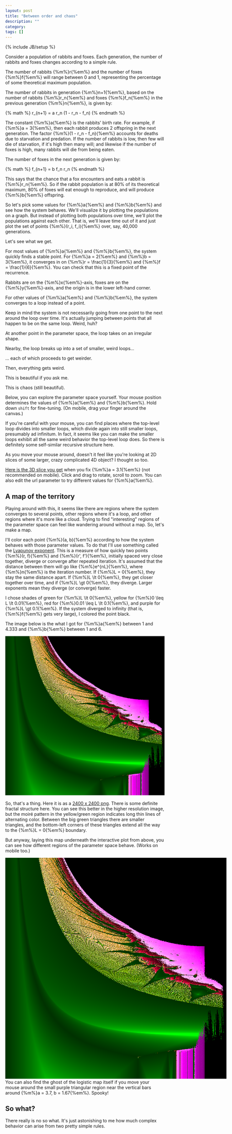 ```yaml
---
layout: post
title: "Between order and chaos"
description: ""
category:
tags: []
---
```

{% include JB/setup %}

<style type="text/css">
  .bg {
    position: absolute;
    z-index: 1;
  }
  .canvas {
    background: black;
    border: none;
    margin-bottom: 10px;
  }
  .canvas-transparent {
    border: none;
    margin-bottom: 10px;
    position: relative;
    z-index: 2;
  }
  p img {
    background: black;
  }
</style>

<script type="text/javascript">

  var xmin = 1.0;
  var xmax = 4.33333333;
  var ymin = 1.0;
  var ymax = 6.0;

  var zoom = null;

  function setupCanvas(id, a, b, doExponent) {

    var canvas = document.getElementById(id);
    canvas.width = canvas.parentNode.clientWidth - 2;
    canvas.height = canvas.parentNode.clientWidth - 2;

    var bg = document.getElementById("bg");
    if (bg) {
      bg.width = canvas.parentNode.clientWidth - 2;
      bg.height = canvas.parentNode.clientWidth - 2;
    }

    var ctx = canvas.getContext("2d");
    ctx.fillStyle = "#ffffff";
    ctx.font = "14px Arial";

    if (a && b) {
      draw(canvas, ctx, a, b);
    }
    else {
      canvas.style.cursor = "crosshair";

      canvas.onclick = function(evt) {
        if (zoom) {
          zoom = null;
        }
        else {
          zoom = pixelToParams(canvas, evt.offsetX, evt.offsetY);
          zoom.a = a;
          zoom.b = b;
        }
        draw(canvas, ctx, a, b, doExponent);
      };

      canvas.onmousemove = function(evt) {
        if (evt.metaKey) return;

        var params = pixelToParams(canvas, evt.offsetX, evt.offsetY);

        var da = 0;
        var db = 0;
        var d = 0.1;
        var d2 = 0.01;

        if (zoom) {
          if (evt.shiftKey) {
            da = params.px * d2 - d2/2;
            db = params.py * d2 - d2/2;
          }
          else {
            a = zoom.a + params.px * d - d/2;
            b = zoom.b + params.py * d - d/2;
          }
        }
        else {
          if (evt.shiftKey) {
            da = params.px * d - d/2;
            db = params.py * d - d/2;
          }
          else {
            a = params.a;
            b = params.b;
          }
        }

        draw(canvas, ctx, a+da, b+db, doExponent);
      };

      canvas.ontouchmove = function(evt) {
        evt.preventDefault();
        if (evt.changedTouches.length == 0) return;
        var touch = evt.changedTouches.item(0);
        var params = pixelToParams(canvas, touch.pageX - touch.target.offsetLeft, touch.pageY - touch.target.offsetTop);
        a = params.a;
        b = params.b;
        draw(canvas, ctx, a, b, doExponent);
      };
    }
  }

  function pixelToParams(canvas, x, y) {
    return {
      px: x / canvas.clientWidth,
      py: y / canvas.clientHeight,
      a: xmin + (xmax - xmin) * (x / canvas.clientWidth),
      b: ymax - (ymax - ymin) * (y / canvas.clientHeight)
    };
  }

  function pointToPixel(canvas, r, f) {
    if (zoom) {
      r = (r - zoom.px + 0.05) * 10;
      f = 1 - ((1 - f) - zoom.py + 0.05) * 10;
    }
    return {
      x: r * canvas.clientWidth,
      y: (1 - f) * canvas.clientHeight
    };
  }

  function draw(canvas, ctx, a, b, doExponent) {
    ctx.clearRect(0, 0, canvas.width, canvas.height);
    ctx.fillText('a = ' + a.toFixed(5), canvas.width-180, 20);
    ctx.fillText('b = ' + b.toFixed(5), canvas.width-90, 20);

    var L = iterate(a, b, 40000, doExponent, function(r, f) {
      var p = pointToPixel(canvas, r, f);
      ctx.fillRect(p.x, p.y, 1, 1);
    });

    if (doExponent) {
      ctx.fillText('L = ' + L.toFixed(5), canvas.width-270, 20);
    }
  }

  function iterate(a, b, N, doExponent, cb) {
    var r = 0.1;
    var f = 0.1;

    var dx = 0.0000001;
    var dy = 0.0000001;
    var d0 = Math.sqrt(dx*dx + dy*dy);
    var L = 0;

    for (var i = 0; i < N; i++) {
      var r2 = a * r * (1 - r - f);
      var f2 = b * f * r;

      if (i == 1000 && (Number.isNaN(f) || Math.abs(f) > 1000)) return null;

      if (doExponent && i > 1000) {
        var r0 = a * (r+dx) * (1 - (r+dx) - (f+dy));
        var f0 = b * (f+dy) * (r+dx);
        var dr = r0 - r2;
        var df = f0 - f2;
        var d1 = Math.sqrt(dr*dr + df*df);
        var dd = d0 / d1;
        L -= Math.log(dd);
        dx = dr * dd;
        dy = df * dd;
      }

      r = r2;
      f = f2;
      cb(r, f);
    }

    return L / N;
  }
</script>

Consider a population of rabbits and foxes. Each generation, the number of rabbits and
foxes changes according to a simple rule.

The number of rabbits {%m%}r{%em%} and the number of foxes {%m%}f{%em%} will range between 0 and 1, representing
the percentage of some theoretical maximum population.

The number of rabbits in generation {%m%}n+1{%em%}, based on the number of rabbits {%m%}r_n{%em%}
and foxes {%m%}f_n{%em%} in the previous generation {%m%}n{%em%}, is given by:

{% math %}
r_{n+1} = a r_n (1 - r_n - f_n)
{% endmath %}

The constant {%m%}a{%em%} is the rabbits' birth rate. For example, if {%m%}a = 3{%em%}, then each rabbit produces 2 offspring in the
next generation. The factor {%m%}(1 - r_n - f_n){%em%} accounts for deaths due to starvation and predation. If the number of
rabbits is low, then few will die of starvation, if it's high then many will; and likewise if the number of foxes is high,
many rabbits will die from being eaten.

The number of foxes in the next generation is given by:

{% math %}
f_{n+1} = b f_n r_n
{% endmath %}

This says that the chance that a fox encounters and eats a rabbit is {%m%}r_n{%em%}. So if the rabbit population is at
80% of its theoretical maximum, 80% of foxes will eat enough to reproduce, and will produce {%m%}b{%em%} offspring.

So let's pick some values for {%m%}a{%em%} and {%m%}b{%em%} and see how the system behaves. We'll visualize it
by plotting the populations on a graph. But instead of plotting both populations over time, we'll plot the populations
against each other. That is, we'll leave time out of it and just plot the set of points {%m%}(r_i, f_i){%em%} over, say,
40,000 generations.

Let's see what we get.

For most values of {%m%}a{%em%} and {%m%}b{%em%}, the system quickly finds a stable point.
For {%m%}a = 2{%em%} and {%m%}b = 3{%em%}, it converges in on {%m%}r = \frac{1}{3}{%em%} and {%m%}f = \frac{1}{6}{%em%}.
You can check that this is a fixed point of the recurrence.
<canvas id="canvas0" class="canvas"></canvas>
<script type="text/javascript">
  setupCanvas("canvas0", 2, 3)
</script>
Rabbits are on the {%m%}x{%em%}-axis, foxes are on the {%m%}y{%em%}-axis, and the origin is in the lower left-hand corner.

For other values of {%m%}a{%em%} and {%m%}b{%em%}, the system converges to a loop instead of a point.
<canvas id="canvas1" class="canvas"></canvas>
<script type="text/javascript">
  setupCanvas("canvas1", 2.9, 3.2)
</script>
Keep in mind the system is not necessarily going from one point to the next around the loop over time.
It's actually jumping between points that all happen to be on the same loop. Weird, huh?

At another point in the parameter space, the loop takes on an irregular shape.
<canvas id="canvas2" class="canvas"></canvas>
<script type="text/javascript">
  setupCanvas("canvas2", 3.15333, 3.44286)
</script>

Nearby, the loop breaks up into a set of smaller, weird loops...
<canvas id="canvas3" class="canvas"></canvas>
<script type="text/javascript">
  setupCanvas("canvas3", 3.08143, 3.66334)
</script>

... each of which proceeds to get weirder.
<canvas id="canvas4" class="canvas"></canvas>
<script type="text/javascript">
  setupCanvas("canvas4", 3.13276, 3.66883)
</script>

Then, everything gets weird.
<canvas id="canvas5" class="canvas"></canvas>
<script type="text/javascript">
  setupCanvas("canvas5", 3.20667, 3.5)
</script>

This is beautiful if you ask me.
<canvas id="canvas6" class="canvas"></canvas>
<script type="text/javascript">
  setupCanvas("canvas6", 3.11376, 3.88351)
</script>

This is chaos (still beautiful).
<canvas id="canvas7" class="canvas"></canvas>
<script type="text/javascript">
  setupCanvas("canvas7", 3.41262, 3.61603)
</script>

Below, you can explore the parameter space yourself. Your mouse position determines the values of {%m%}a{%em%} and {%m%}b{%em%}.
Hold down `shift` for fine-tuning. (On mobile, drag your finger around the canvas.)

<canvas id="canvas-i" class="canvas"></canvas>
<script type="text/javascript">
  setupCanvas("canvas-i")
</script>

If you're careful with your mouse, you can find places where the top-level loop divides into smaller loops,
which divide again into still smaller loops, presumably ad infinitum.
In fact, it seems like you can make the smaller loops exhibit all the same weird behavior the top-level loop does.
So there is definitely some self-similar recursive structure here.

As you move your mouse around, doesn't it feel like you're looking at 2D slices of some larger, crazy complicated 4D object?
I thought so too.

[Here is the 3D slice you get](/assets/html/chaos.html?3.1) when you fix {%m%}a = 3.1{%em%} (not recommended on mobile).
Click and drag to rotate, scroll to zoom. You can also edit the url parameter to try different values for {%m%}a{%em%}.

## A map of the territory

Playing around with this, it seems like there are regions where the system converges to several points, other regions where
it's a loop, and other regions where it's more like a cloud. Trying to find "interesting" regions of the parameter space
can feel like wandering around without a map. So, let's make a map.

I'll color each point {%m%}(a, b){%em%} according to how the system behaves with those parameter values.
To do that I'll use something called the [Lyapunov exponent](https://en.wikipedia.org/wiki/Lyapunov_exponent).
This is a measure of how quickly two points {%m%}(r, f){%em%} and {%m%}(r', f'){%em%}, initially spaced very close together, diverge or converge after
repeated iteration. It's assumed that the distance between them will go like {%m%}e^{nL}{%em%}, where {%m%}n{%em%}
is the iteration number. If {%m%}L = 0{%em%}, they stay the same distance apart. If {%m%}L \lt 0{%em%}, they get closer
together over time, and if {%m%}L \gt 0{%em%}, they diverge. Larger exponents mean they diverge (or converge) faster.

I chose shades of green for {%m%}L \lt 0{%em%}, yellow for {%m%}0 \leq L \lt 0.01{%em%}, red for {%m%}0.01 \leq L \lt 0.1{%em%}, and
purple for {%m%}L \gt 0.1{%em%}.
If the system diverged to infinity (that is, {%m%}f{%em%} gets very large), I colored the point black.

The image below is the what I got for {%m%}a{%em%} between 1 and 4.333 and {%m%}b{%em%} between 1 and 6.

![map](/assets/img/chaos/map.png)

So, that's a thing. Here it is as a [2400 x 2400 png](/assets/img/chaos/map-2400.png). There is some definite fractal structure here.
You can see this better in the higher resolution image, but the moiré pattern in the yellow/green region indicates long thin lines of alternating color.
Between the big green triangles there are smaller triangles, and the bottom-left corners of these triangles extend all the way to the
{%m%}L = 0{%em%} boundary.

But anyway, laying this map underneath the interactive plot from above, you can see how different regions of the parameter space behave.
(Works on mobile too.)

<img src="/assets/img/chaos/map.png" class="bg" id="bg"/>
<canvas id="canvas-t" class="canvas-transparent"></canvas>
<script type="text/javascript">
  setupCanvas("canvas-t", null, null, true)
</script>

## What is this?

I don't know, but it's closely related to the [logistic map](https://en.wikipedia.org/wiki/Logistic_map), which is a similar
recurrence given by:

{% math %}
x_{n+1} = r x_n (1 - x_n)
{% endmath %}

This would model a population of rabbits subject only to starvation (no foxes). It's pretty crazy too:

![logistic map](/assets/img/chaos/logistic.png)

<span style="font-size: 12px; font-style: italic">
  By <a href="//commons.wikimedia.org/wiki/User:Efecretion" title="User:Efecretion">Jordan Pierce</a> - <span class="int-own-work" lang="en">Own work</span>, <a href="http://creativecommons.org/publicdomain/zero/1.0/deed.en" title="Creative Commons Zero, Public Domain Dedication">CC0</a>, <a href="https://commons.wikimedia.org/w/index">https://commons.wikimedia.org/w/index.php?curid=16445229</a>
</span>

This must be the logistic map's crazy 4D cousin. In fact, the vertical bars on the bottom right of the map match up
precisely the the bifurcation points of the logistic map. The first split is at {%m%}r = 3{%em%} ({%m%}a = 3{%em%} on my plot),
the next is at 3.4, the next at 3.54, and then chaos takes over at 3.55, with breaks of order at 3.62, 3.72 and 3.81.

You can also find the ghost of the logistic map itself if you move your mouse around the small purple triangular region near
the vertical bars around {%m%}a = 3.7, b = 1.67{%em%}. Spooky!

## So what?

There really is no so what. It's just astonishing to me how much complex behavior can arise from two pretty simple rules.

